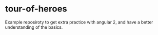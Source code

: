 # tour-of-heroes

Example reposiroty to get extra practice with angular 2, and have a better understanding of the basics.